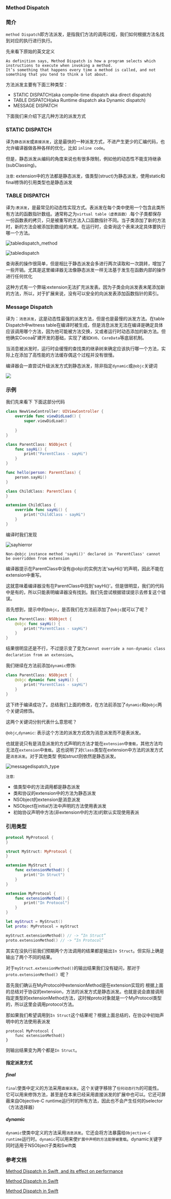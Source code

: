 ### Method Dispatch



### 简介

`method Dispatch`即方法派发，是指我们方法的调用过程，我们如何根据方法名找到对应的执行进行执行。

先来看下原始的英文定义
```
As definition says, Method Dispatch is how a program selects which instructions to execute when invoking a method.
It’s something that happens every time a method is called, and not something that you tend to think a lot about.
```

方法派发主要有下面三种类型：

- STATIC DISPATCH(aka compile-time dispatch aka direct dispatch)
- TABLE DISPATCH(aka Runtime dispatch aka Dynamic dispatch)
- MESSAGE DISPATCH

下面我们来介绍下这几种方法的派发方式

### STATIC DISPATCH

译为`静态派发`或`直接派发`，这是最快的一种派发方式，不进产生更少的汇编代码，也允许编译器做各种各样的优化，比如 `inline code`。

但是，静态派发从编码的角度来说也有很多限制，例如他的动态性不能支持继承(subClassing)。

`注意`: extension中的方法都是静态派发，值类型(struct)为静态派发，使用static和final修饰的引用类型也是静态派发


### TABLE DISPATCH

译为:`表派发`，是最常见的动态性实现方式。表派发在每个类中使用一个包含此类所有方法的函数指针数组。通常称之为`virtual table（虚表函数）`.每个子类都保存一份函数表的拷贝，只是被重写的方法入口函数指针不同。当子类添加了新的方法时，新的方法会被添加到数组的末尾。在运行时，会查询这个表来决定具体要执行哪一个方法。

![tabledispatch_method](https://github.com/LeeWongSnail/AdvancedSwift/raw/main/res/tabledispatch.jpeg)

![tabledispatch](https://github.com/LeeWongSnail/AdvancedSwift/raw/main/res/tabledispatch_method.png)

查询表的操作很简单，但是相比于静态派发会多进行两次读取和一次跳转，增加了一些开销。尤其是这里编译器无法像静态派发一样无法基于发生在函数内部的操作进行任何优化

这种方式有一个弊端:extension无法扩充派发表。因为子类会向派发表末尾添加新的方法，所以，对于扩展来说，没有可以安全的向派发表添加函数指针的索引。

### Message Dispatch

译为：`消息派发`，这是动态性最强的派发方法，但是也是最慢的派发方法。在table Dispatch中witness table在编译时被生成，但是消息派发无法在编译是确定具体应该调用哪个方法，因为他可能被方法交换，又或者运行时动态添加的新方法。但他确实Cocoa矿建开发的基础，实现了诸如`KVO`、`CoreData`等底层机制。

当消息被派发时，运行时会缓慢的查找类的继承树来确定应该执行哪一个方法，实际上在添加了高性能的方法缓存偶这个过程并没有很慢。

编译器会一直尝试升级派发方式到静态派发，除非指定`dynamic`或`@objc`关键词

![](https://github.com/LeeWongSnail/AdvancedSwift/raw/main/res/messagedispatch.png)

### 示例

我们先来看下 下面这部分代码

```swift
class NewViewController: UIViewController {
    override func viewDidLoad() {
        super.viewDidLoad()
        
    }
}

class ParentClass: NSObject {
    func sayHi() {
        print("ParentClass - sayHi")
    }
}

func hello(person: ParentClass) {
    person.sayHi()
}

class ChildClass: ParentClass {
}

extension ChildClass {
    override func sayHi() {
        print("ChildClass - sayHi")
    }
}
```
编译时我们发现

![sayhierror](https://github.com/LeeWongSnail/AdvancedSwift/raw/main/res/sayhierror.png)

`Non-@objc instance method 'sayHi()' declared in 'ParentClass' cannot be overridden from extension`

编译器提示在ParentClass中没有@objc的实例方法'sayHi()'的声明，因此不能在extension中重写。

这就意味着编译器没有在ParentClass中找到'sayHi()'。但是很明显，我们的代码中是有的，所以只能表明编译器没有找到。我们先尝试根据错误提示去修复这个错误。

首先想到，提示中的`@objc`，是否我们在方法前添加了`@objc`就可以了呢？

```swift
class ParentClass: NSObject {
    @objc func sayHi() {
        print("ParentClass - sayHi")
    }
}
```
结果很明显还是不行，不过提示变了变为`Cannot override a non-dynamic class declaration from an extension`。

我们继续在方法前添加`dynamic`修饰:

```swift
class ParentClass: NSObject {
    @objc dynamic func sayHi() {
        print("ParentClass - sayHi")
    }
}
```

这下终于编译成功了。总结我们上面的修改，在方法前添加了`dynamic`和`@objc`两个关键词修饰。

这两个关键词分别代表什么意思呢？

`@objc`,`dynamic`: 表示这个方法的派发方式改为消息派发而不是表派发。

也就是说只有是消息派发的方式声明的方法才能在`extension`中`重载`，其他方法均无法在`extension`中`重载`。这也说明了对`Class`类型在extension中方法的派发方式是`消息派发`。对于其他类型 例如struct则依然是静态派发。

![messagedispatch_type](https://github.com/LeeWongSnail/AdvancedSwift/blob/main/res/messagedispatch_type.png)

`注意`:

- 值类型中的方法调用都是静态派发
- 类和协议的extension中的方法为静态派发
- NSObject的extension是消息派发
- NSObject在initial方法中声明的方法使用表派发
- 初始协议声明中方法(非extension中的方法)的默认实现使用表派


### 引用类型

```swift
protocol MyProtocol {
}

struct MyStruct: MyProtocol {
}

extension MyStruct {
    func extensionMethod() {
        print("In Struct")
    }
}

extension MyProtocol {
    func extensionMethod() {
        print("In Protocol")
    }
}

let myStruct = MyStruct()
let proto: MyProtocol = myStruct

myStruct.extensionMethod() // -> “In Struct”
proto.extensionMethod() // -> “In Protocol”
```

其实在没执行前我们预期两个方法调用的结果都是输出`In Struct`。但实际上确是输出了两个不同的结果。

对于`myStruct.extensionMethod()`的输出结果我们没有疑问，那对于`proto.extensionMethod() `呢？

首先我们确认在MyProtocol中extensionMethod是在extension实现的 根据上面的总结对于协议的extension，方法的派发方式是静态派发。也就是说会直接调用指定类型的extensionMethod方法，这时候proto对象就是一个MyProtocol类型的，所以这里会调用protocol方法。

那如果我们希望调用到`In Struct`这个结果呢？根据上面总结的，在协议中初始声明中的方法使用表派发

```
protocol MyProtocol {
    func extensionMethod()
}
```
则输出结果变为两个都是`In Struct`。

#### 指定派发方式

##### final

`final`使类中定义的方法采用`直接派发`。这个关键字移除了`任何动态行为`的可能性。它可以用来修饰方法，甚至是在本来已经采用直接派发的扩展中也可以。它还可屏蔽来自Objective-C runtime运行时的所有方法，因此也不会产生任何的selector（方法选择器）

##### dynamic

`dynamic`使类中定义的方法采用`消息派发`。它还会将方法暴露给`Objective-C runtime`运行时。`dynamic`可以用来使`扩展中声明的方法能够被重载`。dynamic关键字同时适用于NSObject子类和Swift类



### 参考文档

[Method Dispatch in Swift, and its effect on performance](https://medium.com/@venki0119/method-dispatch-in-swift-effects-of-it-on-performance-b5f120e497d3)

[Method Dispatch in Swift](https://medium.com/@pallavidipke07/method-dispatch-in-swift-b113a40a713a)

[Method Dispatch in Swift](https://www.rightpoint.com/rplabs/switch-method-dispatch-table)

